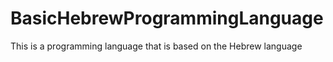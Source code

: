 # BasicHebrewProgrammingLanguage
This is a programming language that is based on the Hebrew language

